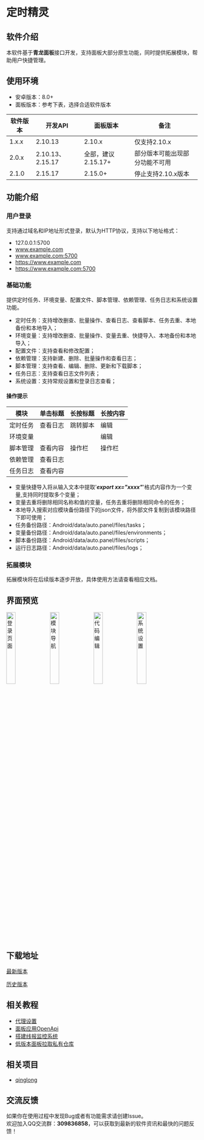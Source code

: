 # 定时精灵

## 软件介绍

本软件基于**青龙面板**接口开发，支持面板大部分原生功能，同时提供拓展模块，帮助用户快捷管理。

## 使用环境

* 安卓版本：8.0+
* 面板版本：参考下表，选择合适软件版本

| 软件版本  | 开发API           | 面板版本          | 备注              |
|-------|-----------------|---------------|-----------------|
| 1.x.x | 2.10.13         | 2.10.x        | 仅支持2.10.x       |
| 2.0.x | 2.10.13、2.15.17 | 全部，建议2.15.17+ | 部分版本可能出现部分功能不可用 |
| 2.1.0 | 2.15.17         | 2.15.0+       | 停止支持2.10.x版本    |

## 功能介绍

### 用户登录

支持通过域名和IP地址形式登录，默认为HTTP协议，支持以下地址格式：

* 127.0.0.1:5700
* www.example.com
* www.example.com:5700
* https://www.example.com
* https://www.example.com:5700

### 基础功能

提供定时任务、环境变量、配置文件、脚本管理、依赖管理、任务日志和系统设置功能。

* 定时任务：支持增改删查、批量操作、查看日志、查看脚本、任务去重、本地备份和本地导入；
* 环境变量：支持增改删查、批量操作、变量去重、快捷导入、本地备份和本地导入；
* 配置文件：支持查看和修改配置；
* 依赖管理：支持新建、删除、批量操作和查看日志；
* 脚本管理：支持查看、编辑、删除、更新和下载脚本；
* 任务日志：支持查看日志文件列表；
* 系统设置：支持常规设置和登录日志查看；

#### 操作提示

| 模块   | 单击标题 | 长按标题 | 长按内容 |
|------|------|------|------|
| 定时任务 | 查看日志 | 跳转脚本 | 编辑   |
| 环境变量 |      |      | 编辑   |
| 脚本管理 | 查看内容 | 操作栏  | 操作栏  |
| 依赖管理 | 查看日志 |      |      |
| 任务日志 | 查看内容 |      |      |

- 变量快捷导入将从输入文本中提取'***export xx="xxxx"***'格式内容作为一个变量,支持同时提取多个变量；
- 变量去重将删除相同名称和值的变量，任务去重将删除相同命令的任务；
- 本地导入搜索对应模块备份路径下的json文件，将外部文件复制到该模块路径下即可使用；
- 任务备份路径：Android/data/auto.panel/files/tasks；
- 变量备份路径：Android/data/auto.panel/files/environments；
- 脚本备份路径：Android/data/auto.panel/files/scripts；
- 运行日志路径：Android/data/auto.panel/files/logs；

### 拓展模块

拓展模块将在后续版本逐步开放，具体使用方法请查看相应文档。

## 界面预览

<img src="https://gitee.com/wsfsp4/public-static-file/raw/master/qinglong/p1.jpg" alt="登录页面" width="22%"> 
<img src="https://gitee.com/wsfsp4/public-static-file/raw/master/qinglong/p2.jpg" alt="模块导航" width="22%">  
<img src="https://gitee.com/wsfsp4/public-static-file/raw/master/qinglong/p3.jpg" alt="代码编辑" width="22%">  
<img src="https://gitee.com/wsfsp4/public-static-file/raw/master/qinglong/p4.jpg" alt="系统设置" width="22%">  

## 下载地址

[最新版本](https://gitee.com/wsfsp4/QingLong/releases/tag/v2.0.4)

[历史版本](https://gitee.com/wsfsp4/QingLong/releases)

## 相关教程

* [代理设置](https://blog.csdn.net/wsfsp_4/article/details/128366173)
* [面板应用OpenApi](https://blog.csdn.net/wsfsp_4/article/details/128316982)
* [搭建线报监控系统](https://blog.csdn.net/wsfsp_4/article/details/128317795)
* [低版本面板拉取私有仓库](https://blog.csdn.net/wsfsp_4/article/details/128055841)

## 相关项目

* [qinglong](https://github.com/whyour/qinglong)

## 交流反馈

如果你在使用过程中发现Bug或者有功能需求请创建Issue。  
欢迎加入QQ交流群：**309836858**，可以获取到最新的软件资讯和最快的问题反馈！